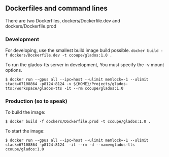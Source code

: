 ## Dockerfiles and command lines

There are two Dockerfiles, dockers/Dockerfile.dev and dockers/Dockerfile.prod

### Development 
For developing, use the smallest build image build possible. 
`docker build -f dockers/Dockerfile.dev -t ccoupe/glados:1.0 .`


To run the glados-tts server in development, You must specify the -v mount options. 

`$ docker run --gpus all --ipc=host --ulimit memlock=-1 --ulimit stack=67108864 -p8124:8124 -v ${HOME}/Projects/glados-tts:/workspace/glados-tts -it --rm ccoupe/glados:1.0`

### Production (so to speak)

To build the image:

`$ docker build -f dockers/Dockerfile.prod -t ccoupe/glados:1.0 .`

To start the image:

`$ docker run --gpus all --ipc=host --ulimit memlock=-1 --ulimit stack=67108864 -p8124:8124  -it --rm -d --name=glados-tts ccoupe/glados:1.0`


